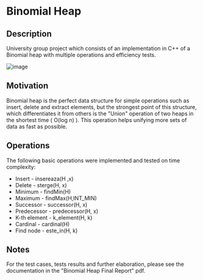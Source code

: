 # Binomial Heap

## Description

University group project which consists of an implementation in C++ of a Binomial heap with multiple operations and efficiency tests. 

![image](https://user-images.githubusercontent.com/18242948/192794122-5e55fd49-92e9-4045-b687-d4f5a603f371.png)


## Motivation

Binomial heap is the perfect data structure for simple operations such as insert, delete and extract elements, but the strongest point of this structure, which differentiates it from others is the "Union" operation of two heaps in the shortest time ( O(log n) ). This operation helps unifying more sets of data as fast as possible.

## Operations

The following basic operations were implemented and tested on time complexity:

* Insert - insereaza(H ,x)
* Delete - sterge(H, x) 
* Minimum - findMin(H)
* Maximum - findMax(H,INT_MIN)
* Successor - successor(H, x)
* Predecessor - predecessor(H, x) 
* K-th element - k_element(H, k)
* Cardinal - cardinal(H)
* Find node - este_in(H, k)

## Notes

For the test cases, tests results and further elaboration, please see the documentation in the "Binomial Heap Final Report" pdf.

